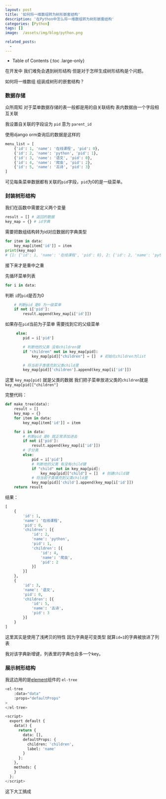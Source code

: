 ```yaml
---
layout: post
title: '如何将一维数组转为树形嵌套结构'
description: '在Python中怎么将一维数组转为树形嵌套结构'
categories: [Python]
tags: []
image:  /assets/img/blog/python.png

related_posts:
  - 
---
```

- Table of Contents
{:toc .large-only}

在开发中 我们难免会遇到树形结构 但是对于怎样生成树形结构是个问题。

如何将一维数组 组装成树形的嵌套结构？

### 数据存储

众所周知 对于菜单数据存储的表一般都是用的自关联结构 表内数据由一个字段相互关联

我设置自关联的字段设为 `pid` 意为 `parent_id`

使用django orm查询后的数据是这样的

```python
menu_list = [
    {'id': 1, 'name': '在线课程', 'pid': 0},
    {'id': 2, 'name': 'python', 'pid': 1},
    {'id': 3, 'name': '语文', 'pid': 0},
    {'id': 4, 'name': '爬虫', 'pid': 2},
    {'id': 5, 'name': '古诗', 'pid': 3}
]
```

可见每条菜单数据都有关联的`pid`字段，`pid`为0的是一级菜单。

### 封装树形结构

我们在函数中需要定义两个变量

```python
result = [] # 返回的数据
key_map = {} # id字典
```

需要把数组结构转为id对应数据的字典类型

```python
for item in data:
    key_map[item['id']] = item
print(key_map)
# {1: {'id': 1, 'name': '在线课程', 'pid': 0}, 2: {'id': 2, 'name': 'python', 'pid': 1}...}
```

接下来才是重中之重

先循环菜单列表

```python
for i in data:
```

判断 `i`的`pid`是否为0

```python
	# 判断pid 是0 为一级菜单
    if not i['pid']:
        result.append(key_map[i['id']])
```

如果存在`pid`当前为子菜单 需要找到它的父级菜单

```python
	 else:
        pid = i['pid']

        # 判断他的父类 没有children键
        if "children" not in key_map[pid]:
            key_map[pid]["children"] = []  # 初始化children为list

        # 将当前子类填充到父类child里
        key_map[pid]['children'].append(key_map[i['id']])
```

这里 `key_map[pid]` 就是父类的数据 我们把子菜单放进父类的`children`就是`key_map[pid]["children"]`

完整代码：


```python
def make_tree(data):
    result = []
    key_map = {}
    for item in data:
        key_map[item['id']] = item

    for i in data:
        # 判断pid 是0 就正常添加进去
        if not i['pid']:
            result.append(key_map[i['id']])
        # 子分类
        else:
            pid = i['pid']
            # 判断他的父类 有没有child键
            if "child" not in key_map[pid]:
                key_map[pid]["child"] = []  # 创建child键
            # 将当前子类填充到父类child里
            key_map[pid]['child'].append(key_map[i['id']])
    return result
```

结果：

```python
[
    {
        'id': 1,
        'name': '在线课程',
        'pid': 0,
        'children': [{
            'id': 2,
            'name': 'python',
            'pid': 1,
            'children': [{
                'id': 4,
                'name': '爬虫',
                'pid': 2
            }]
        }]
    },
    {
        'id': 3,
        'name': '语文',
        'pid': 0,
        'children': [{
            'id': 5,
            'name': '古诗',
            'pid': 3
        }]
    }
]
```

这里其实是使用了浅拷贝的特性 因为字典是可变类型 就算`id=1`的字典被放进了列表

我对该字典新增键，列表里的字典也会多一个key。

### 展示树形结构

我这边用的是[element](https://element.eleme.cn/#/zh-CN/component)组件的 `el-tree`

```python
<el-tree
    :data="data"
    :props="defaultProps"
>
</el-tree>

<script>
  export default {
    data() {
      return {
        data: [],
        defaultProps: {
          children: 'children',
          label: 'name'
        }
      };
    },
    methods: {
    }
  };
</script>
```

这下大工搞成

